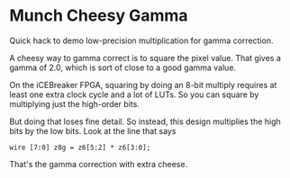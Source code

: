 # Munch Cheesy Gamma

Quick hack to demo low-precision multiplication for gamma correction.

A cheesy way to gamma correct is to square the
pixel value.  That gives a gamma of 2.0, which is sort of close
to a good gamma value.

On the iCEBreaker FPGA, squaring by doing an 8-bit multiply
requires at least one extra clock cycle and a lot of LUTs.
So you can square by multiplying just the high-order bits.

But doing that loses fine detail.  So instead, this design
multiplies the high bits by the low bits.  Look at the line
that says

    wire [7:0] z8g = z6[5:2] * z6[3:0];

That's the gamma correction with extra cheese.
